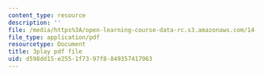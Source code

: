 ```yaml
---
content_type: resource
description: ''
file: /media/https%3A/open-learning-course-data-rc.s3.amazonaws.com/14-13-psychology-and-economics-spring-2020/d598dd15e2551f7397f8849357417963_Lhtf6jFM8Vo.pdf
file_type: application/pdf
resourcetype: Document
title: 3play pdf file
uid: d598dd15-e255-1f73-97f8-849357417963
---
```

